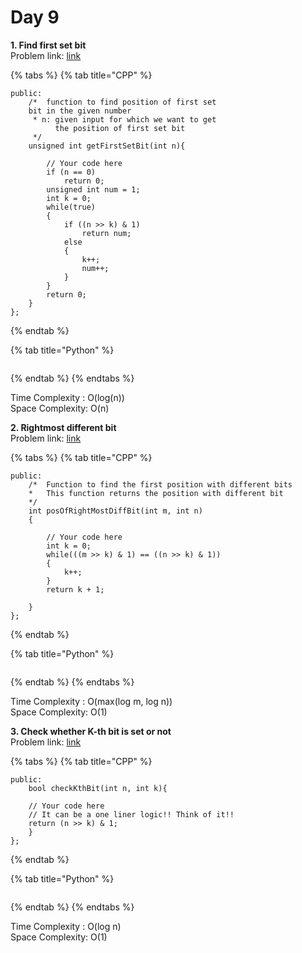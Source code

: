 # Day 9

**1. Find first set bit**  
Problem link: [link](https://t.ly/1K0c)

{% tabs %}
{% tab title="CPP" %}
```text
public:
    /*  function to find position of first set 
    bit in the given number
     * n: given input for which we want to get
          the position of first set bit
     */
    unsigned int getFirstSetBit(int n){

        // Your code here
        if (n == 0)
            return 0;
        unsigned int num = 1;
        int k = 0;
        while(true)
        {
            if ((n >> k) & 1)
                return num;
            else
            {
                k++;
                num++;
            }
        }
        return 0;
    }
};
```
{% endtab %}

{% tab title="Python" %}
```text

```
{% endtab %}
{% endtabs %}

Time Complexity : O\(log\(n\)\)  
Space Complexity: O\(n\)

**2. Rightmost different bit**  
Problem link: [link](https://t.ly/w7ii)

{% tabs %}
{% tab title="CPP" %}
```text
public:
    /*  Function to find the first position with different bits
    *   This function returns the position with different bit
    */
    int posOfRightMostDiffBit(int m, int n)
    {

        // Your code here
        int k = 0;
        while(((m >> k) & 1) == ((n >> k) & 1))
        {
            k++;
        }
        return k + 1;

    }
};
```
{% endtab %}

{% tab title="Python" %}
```text

```
{% endtab %}
{% endtabs %}

Time Complexity : O\(max\(log m, log n\)\)  
Space Complexity: O\(1\)

**3. Check whether K-th bit is set or not**  
Problem link: [link](https://t.ly/4qFH)

{% tabs %}
{% tab title="CPP" %}
```text
public:
    bool checkKthBit(int n, int k){

    // Your code here
    // It can be a one liner logic!! Think of it!!
    return (n >> k) & 1;
    }
};
```
{% endtab %}

{% tab title="Python" %}
```text

```
{% endtab %}
{% endtabs %}

Time Complexity : O\(log n\)  
Space Complexity: O\(1\)

